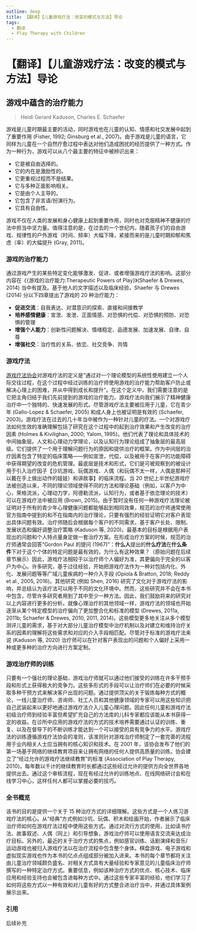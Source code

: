```yaml
---
outline: deep
title: 【翻译】【儿童游戏疗法：改变的模式与方法】导论
tags:
  - 翻译
  - Play Therapy with Children
---
```


# 【翻译】【儿童游戏疗法：改变的模式与方法】导论

## 游戏中蕴含的治疗能力

> Heidi Gerard Kaduson, Charles E. Schaefer

游戏是儿童时期最主要的活动，同时游戏也在儿童的认知、情感和社交发展中起到了重要作用 (Fisher, 1992; Ginsburg et al., 2007)。由于游戏是儿童的语言，它同样为儿童在一个自然疗愈过程中表达对他们造成困扰的经历提供了一种方式。作为一种行为，游戏可以从八个最主要的特征中被辨识出来：

- 它是被自由选择的。
- 它的内在是激励性的。
- 它更重视过程而不是结果。
- 它与多种正面影响相关。
- 它是由个人主导的。
- 它包含了非言语/扮演行为。
- 它具有自由性。

游戏不仅在人类的发展和身心健康上起到重要作用，同时也对克服精神不健康的疗法中担当中坚力量。值得注意的是，在过去的一个世纪内，随着孩子们的自由游戏、规律性的户外游戏（时间、频率）大幅下降，紧接而来的是儿童时期抑郁和焦虑（率）的大幅提升 (Gray, 2011)。

### 游戏的治疗能力

通过游戏产生的某些特定变化能够激发、促进、或者增强游戏疗法的影响。这部分内容在《{游戏的治疗能力:Therapeutic Powers of Play}》(Shaefer & Drewes, 2014) 当中有提及。基于他人的文字描述以及临床经验，Shaefer 与 Drewes (2014) 分以下四章提出了游戏的 20 种治疗能力：

- **促进交流**：自我表达、对潜意识的探索、直接和间接教学
- **培养感情健康**：宣泄、发泄、正面情感、对恐惧的代偿、对恐惧的预防、对恐惧的管理
- **增强个人能力**：创新性问题解决、情绪稳定、品德发展、加速发展、自律、自尊
- **增强社交**：治疗性的关系、依恋、社交竞争、共情

### 游戏疗法

[游戏疗法协会](https://www.a4pt.org)对游戏疗法的定义是“通过对一个理论模型的系统性使用建立一个人际交往过程，在这个过程中经过训练的治疗师使用游戏的治疗能力帮助客户防止或解决心理上的困难，并从中得到成长和提升”。在这个定义中，我们需要注意的是它把主角归结于我们先前提到的游戏的治疗能力。游戏疗法向我们展示了精神健康治疗中一个独特的、快速发展的形式。尽管游戏疗法主要被应用于儿童，它在青少年 (Gallo-Lopez & Schaefer, 2005) 和成人身上也被证明是有效的 (Schaefer, 2003)。游戏疗法在过去的几十年当中被作为一种针对儿童的疗法。一个对游戏疗法如何生效的准确理解包括了研究在这个过程中的起到治疗效果和产生改变的治疗因素 (Holmes & Kivilighan, 2000; Yalom, 1995)。他们代表了理论和具体技术的中间抽象层。人文和心理动力学理论，以及认知行为理论组成了抽象层的最高层级。它们提供了一个用于理解问题行为的原因和提供治疗的框架。作为中间层的治疗因素包含了特定的临床策略——例如宣泄，代偿，以及被用于在客户的功能障碍中获得期望的改变的危机管理。最底层是技术和形式，它们是可被观察到的被设计用于引入治疗因子【沙坑游戏、玩偶游戏、人偶（和玩偶不太一样，人偶是那种可以戴在手上做出动作的娃娃）和讲故事】的临床流程。当 20 世纪上半世纪游戏疗法被创造以来，不同的理论领域使得不同的方法和理论基础（例如，以客户为中心，荣格流派，心理动力学，阿德勒流派，认知行为，或者基于依恋理论的技术）可以在游戏疗法中被应用 (Brown, 2015)。由于暂时没有任何一种游戏疗法理论被证明对于所有的青少年心理健康问题都能够起到相同效果，规范的治疗师通常使用官方指南中提到的和不在指南内的治疗理论，只要有强烈的经验证明它对客户表现出具体问题有效。治疗师随后会根据每个客户的不同需求，基于客户长处、限制、发展状态和偏好调整治疗策略 (Kaduson 等, 2020)。最基本的目标是根据用户表现出的问题和个人特点量身定做一套治疗方案。在形成治疗方案的时候，规范的治疗师通常会回答“Gordon Paul 的提问 (1967)”：**什么人**提出的**什么疗法**在**什么条件**下对于这个个体的特定问题是最有效的，为什么有这种效果？（原始问题在后续章节展示）因此，游戏疗法相较于以治疗师个人偏好为准，其更偏向于完全的以客户为中心。许多研究，基于过往经验，开始把游戏疗法作为一种对包括内化、外化、发展问题等等广域儿童疾病的一种介入手段 (Opiola & Bratton, 2018; Reddy et al., 2005, 2016)。其他研究 (例如 Shen, 2016) 研究了文化对于游戏疗法的影响，并总结认为该疗法可以用于不同的文化环境中。然而，这些研究并不会在本书中包含，尽管许多研究者用到了其中至少一种方法。因此，我们鼓励将来的研究对以上内容进行更多的分析。就像心理治疗的其他领域一样，游戏疗法的领域也开始逐渐从某个特定模型的治疗偏向了更加整合化和标准的模型 (Drewes, 2011a, 2011b; Schaefer & Drewes, 2010, 2011, 2014)。这些模型更多地关注从多个模型测评儿童的需求，基于对大部分儿童治疗模型中治疗机制以及对建立和维持治疗关系的因素的理解将这些需求和对应的介入手段相匹配。尽管对于标准的游戏疗法来说 (Kaduson 等, 2020) 治疗师可以在针对客户表现出的问题和个人偏好上采用一种或更多种的治疗方向进行方案定制。

### 游戏治疗师的训练

只要有一个强壮的理论基础，游戏治疗师就可以通过他们接受的训练在许多干预手段和形式上获得极大的竞争力。这些多形式的手段可以让治疗师们在必要的时候采取多种干预方式来解决客户出现的问题。通过提供顶尖的关于锻炼每种方式的概论，一线儿童治疗师、咨询师、社工人员和其他健康领域的专家可以用这些知识把自己武装起来以更好地通过游戏疗法介入儿童心理问题。因此任何儿童和游戏疗法初级治疗师到经验丰富但希望扩充自己的方法库的儿科专家都应该能从本书获得一定的收益。在诊所中应用的游戏疗法的方式的技术培养需要通过认证的训练、重复、以及在督导下的不断训练才能达到一个可以接受的具有竞争力的水平。游戏疗法的训练遵循游戏疗法协会的准则，该准则针对游戏治疗师制定了一套完善的流程用于业内相关人士应当拥有的核心知识和技术。在 2001 年，该协会发布了他们的第一场基于网络的继续教育项目来让拥有网络的任何人提供高质量的训练。协会建立了“经过允许的游戏疗法继续教育”的标准 (Association of Play Therapy, 2010)。每年数以千计的继续教育时长都通过这些经过允许的提供方向全世界各地提供出去。通过这个审核流程，现在有经过允许的训练地点、在线网络研讨会和在线学习中心，这样任何人都可以掌握必要的技巧。

### 全书概览

该书的目的是提供一个关于 15 种治疗方式的详细理解。这些方式是一个人练习游戏疗法的核心。从“经典”方式例如沙坑、玩偶、积木和绘画开始，作者展示了临床治疗师如何在游戏疗法过程中使用这些方式。通过对流行方式的使用，比如读书疗法、故事叙述、人偶（同上）和引导想象，游戏治疗师可以使用语言交流来达成治疗目标。另外的，最近的关于治疗方式的焦点，例如感官训练、话剧演绎和音乐/运动游戏也被归入游戏疗法以在治疗流程中包含整个身体。棋盘游戏、电子游戏和虚拟现实游戏也作为本书的亿点点组成部分被加入进来。本书的每个章节都将关注由儿童治疗领域颇负盛名、对相关方式具有大量经验和专家意见的儿童临床治疗师撰写的一种特定治疗方式。重要信息，例如该种治疗方式的优点、核心技术、临床应用和经验支持也会被包含进每种方式中。通过这些专家丰富的经验，他们学习了如何将这些方式以一种有效和对儿童有好的方式整合进治疗当中，并通过具体案例展示出来。

### 引用

后续补充

